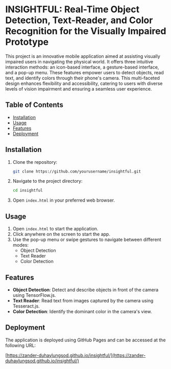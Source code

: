 # **INSIGHTFUL:  Real-Time Object Detection, Text-Reader, and Color Recognition for the Visually Impaired Prototype**

This project is an innovative mobile application aimed at assisting visually impaired users in navigating the physical world. It offers three intuitive interaction methods: an icon-based interface, a gesture-based interface, and a pop-up menu. These features empower users to detect objects, read text, and identify colors through their phone's camera. This multi-faceted design enhances flexibility and accessibility, catering to users with diverse levels of vision impairment and ensuring a seamless user experience.

## Table of Contents

- [Installation](#installation)
- [Usage](#usage)
- [Features](#features)
- [Deployment](#deployment)


## Installation

1. Clone the repository:
    ```bash
    git clone https://github.com/yourusername/insightful.git
    ```
2. Navigate to the project directory:
    ```bash
    cd insightful
    ```
3. Open `index.html` in your preferred web browser.

## Usage

1. Open `index.html` to start the application.
2. Click anywhere on the screen to start the app.
3. Use the pop-up menu or swipe gestures to navigate between different modes:
    - Object Detection
    - Text Reader
    - Color Detection

## Features

- **Object Detection**: Detect and describe objects in front of the camera using TensorFlow.js.
- **Text Reader**: Read text from images captured by the camera using Tesseract.js.
- **Color Detection**: Identify the dominant color in the camera's view.

## Deployment
The application is deployed using GitHub Pages and can be accessed at the following URL:

[https://zander-duhaylungsod.github.io/insightful/](https://zander-duhaylungsod.github.io/insightful/)
